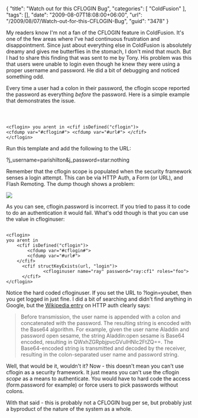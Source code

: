 {
	"title": "Watch out for this CFLOGIN Bug",
	"categories": [
		"ColdFusion"
	],
	"tags": [],
	"date": "2009-08-07T18:08:00+06:00",
	"url": "/2009/08/07/Watch-out-for-this-CFLOGIN-Bug",
	"guid": "3478"
}

My readers know I'm not a fan of the CFLOGIN feature in ColdFusion. It's one of the few areas where I've had continuous frustration and disappointment. Since just about everything else in ColdFusion is absolutely dreamy and gives me butterflies in the stomach, I don't mind that much. But I had to share this finding that was sent to me by Tony. His problem was this that users were unable to login even though he knew they were using a proper username and password. He did a bit of debugging and noticed something odd.
<!--more-->
Every time a user had a colon in their password, the cflogin scope reported the password as everything <i>before</i> the password. Here is a simple example that demonstrates the issue.

<code>

&lt;cflogin&gt;
you arent in
	&lt;cfif isDefined("cflogin")&gt;
		&lt;cfdump var="#cflogin#"&gt;
		&lt;cfdump var="#url#"&gt;
	&lt;/cfif&gt;
&lt;/cflogin&gt;
</code>

Run this template and add the following to the URL:

?j_username=parishilton&j_password=star:nothing

Remember that the cflogin scope is populated when the security framework senses a login attempt. This can be via HTTP Auth, a Form (or URL), and Flash Remoting. The dump though shows a problem:

<img src="https://static.raymondcamden.com/images/Picture 180.png" />

As you can see, cflogin.password is incorrect. If you tried to pass it to code to do an authentication it would fail. What's odd though is that you can use the value in cfloginuser:

<code>
&lt;cflogin&gt;
you arent in
	&lt;cfif isDefined("cflogin")&gt;
		&lt;cfdump var="#cflogin#"&gt;
		&lt;cfdump var="#url#"&gt;
	&lt;/cfif&gt;
      &lt;cfif structKeyExists(url, "login")&gt;
              &lt;cfloginuser name="ray" password="ray:cf1" roles="foo"&gt;
      &lt;/cfif&gt;
&lt;/cflogin&gt;
</code>

Notice the hard coded cfloginuser. If you set the URL to ?login=youbet, then you get logged in just fine. I did a bit of searching and didn't find anything in Google, but the <a href="http://en.wikipedia.org/wiki/Basic_access_authentication">Wikipedia entry</a> on HTTP auth clearly says:

<blockquote>
Before transmission, the user name is appended with a colon and concatenated with the password. The resulting string is encoded with the Base64 algorithm. For example, given the user name Aladdin and password open sesame, the string Aladdin:open sesame is Base64 encoded, resulting in QWxhZGRpbjpvcGVuIHNlc2FtZQ==. The Base64-encoded string is transmitted and decoded by the receiver, resulting in the colon-separated user name and password string.
</blockquote>

Well, that would be it, wouldn't it? Now - this doesn't mean you can't use cflogin as a security framework. It just means you can't use the cflogin <i>scope</i> as a means to authenticate. You would have to hard code the access (form.password for example) or force users to pick passwords without colons. 

With that said - this is probably not a CFLOGIN bug per se, but probably just a byproduct of the nature of the system as a whole.
